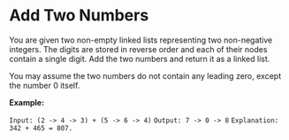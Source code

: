 # Add Two Numbers
You are given two non-empty linked lists representing two non-negative integers. The digits are stored in reverse order and each of their nodes contain a single digit. Add the two numbers and return it as a linked list.

You may assume the two numbers do not contain any leading zero, except the number 0 itself.

**Example:**

`Input: (2 -> 4 -> 3) + (5 -> 6 -> 4)`
`Output: 7 -> 0 -> 8`
`Explanation: 342 + 465 = 807.`
